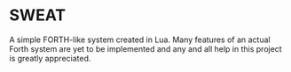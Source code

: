 # SWEAT
A simple FORTH-like system created in Lua. Many features of an actual Forth system are yet to be implemented and any and all help in this project is greatly appreciated.

